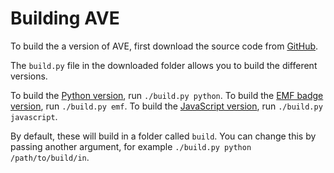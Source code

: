 Building AVE
============
To build the a version of AVE, first download the source code from [GitHub](/git).

The `build.py` file in the downloaded folder allows you to build the different versions.

To build the [Python version](/docs/python.md), run `./build.py python`.
To build the [EMF badge version](/docs/badge.md), run `./build.py emf`.
To build the [JavaScript version](/docs/javascript.md), run `./build.py javascript`.

By default, these will build in a folder called `build`. You can change this by passing another argument, for example `./build.py python /path/to/build/in`.
